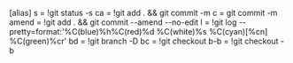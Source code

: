 [alias]
	s = !git status -s
	ca = !git add . && git commit -m
	c = git commit -m
	amend = !git add . && git commit --amend --no-edit
	l = !git log --pretty=format:'%C(blue)%h%C(red)%d %C(white)%s %C(cyan)[%cn] %C(green)%cr'
	bd = !git branch -D
	bc = !git checkout 
	b-b = !git checkout -b
